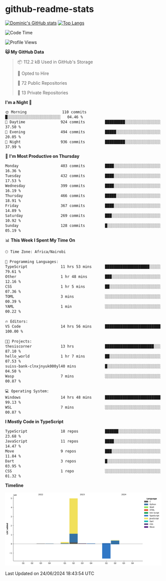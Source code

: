 # github-readme-stats
[![Dominic's GitHub stats](https://github-readme-stats.vercel.app/api?username=Domengo&show_icons=true)](https://github.com/anuraghazra/github-readme-stats)
[![Top Langs](https://github-readme-stats.vercel.app/api/top-langs/?username=Domengo&show_icons=true)](https://github.com/Domengo/github-readme-stats)

<!--START_SECTION:waka-->
![Code Time](http://img.shields.io/badge/Code%20Time-755%20hrs%2033%20mins-blue)

![Profile Views](http://img.shields.io/badge/Profile%20Views-1-blue)

**🐱 My GitHub Data** 

> 📦 112.2 kB Used in GitHub's Storage 
 > 
> 💼 Opted to Hire
 > 
> 📜 72 Public Repositories 
 > 
> 🔑 13 Private Repositories 
 > 
**I'm a Night 🦉** 

```text
🌞 Morning                110 commits         █░░░░░░░░░░░░░░░░░░░░░░░░   04.46 % 
🌆 Daytime                924 commits         █████████░░░░░░░░░░░░░░░░   37.50 % 
🌃 Evening                494 commits         █████░░░░░░░░░░░░░░░░░░░░   20.05 % 
🌙 Night                  936 commits         █████████░░░░░░░░░░░░░░░░   37.99 % 
```
📅 **I'm Most Productive on Thursday** 

```text
Monday                   403 commits         ████░░░░░░░░░░░░░░░░░░░░░   16.36 % 
Tuesday                  432 commits         ████░░░░░░░░░░░░░░░░░░░░░   17.53 % 
Wednesday                399 commits         ████░░░░░░░░░░░░░░░░░░░░░   16.19 % 
Thursday                 466 commits         █████░░░░░░░░░░░░░░░░░░░░   18.91 % 
Friday                   367 commits         ████░░░░░░░░░░░░░░░░░░░░░   14.89 % 
Saturday                 269 commits         ███░░░░░░░░░░░░░░░░░░░░░░   10.92 % 
Sunday                   128 commits         █░░░░░░░░░░░░░░░░░░░░░░░░   05.19 % 
```


📊 **This Week I Spent My Time On** 

```text
🕑︎ Time Zone: Africa/Nairobi

💬 Programming Languages: 
TypeScript               11 hrs 53 mins      ████████████████████░░░░░   79.61 % 
Other                    1 hr 48 mins        ███░░░░░░░░░░░░░░░░░░░░░░   12.16 % 
CSS                      1 hr 5 mins         ██░░░░░░░░░░░░░░░░░░░░░░░   07.36 % 
TOML                     3 mins              ░░░░░░░░░░░░░░░░░░░░░░░░░   00.39 % 
YAML                     1 min               ░░░░░░░░░░░░░░░░░░░░░░░░░   00.22 % 

🔥 Editors: 
VS Code                  14 hrs 56 mins      █████████████████████████   100.00 % 

🐱‍💻 Projects: 
thesiscorner             13 hrs              ██████████████████████░░░   87.10 % 
hello_world              1 hr 7 mins         ██░░░░░░░░░░░░░░░░░░░░░░░   07.53 % 
suiss-bank-clnxjnyuk000yl40 mins             █░░░░░░░░░░░░░░░░░░░░░░░░   04.50 % 
Wasp                     7 mins              ░░░░░░░░░░░░░░░░░░░░░░░░░   00.87 % 

💻 Operating System: 
Windows                  14 hrs 48 mins      █████████████████████████   99.13 % 
WSL                      7 mins              ░░░░░░░░░░░░░░░░░░░░░░░░░   00.87 % 
```

**I Mostly Code in TypeScript** 

```text
TypeScript               18 repos            ██████░░░░░░░░░░░░░░░░░░░   23.68 % 
JavaScript               11 repos            ████░░░░░░░░░░░░░░░░░░░░░   14.47 % 
Move                     9 repos             ███░░░░░░░░░░░░░░░░░░░░░░   11.84 % 
Dart                     3 repos             █░░░░░░░░░░░░░░░░░░░░░░░░   03.95 % 
CSS                      1 repo              ░░░░░░░░░░░░░░░░░░░░░░░░░   01.32 % 
```



**Timeline**

![Lines of Code chart](https://raw.githubusercontent.com/Domengo/Domengo/main/assets/bar_graph.png)


 Last Updated on 24/06/2024 18:43:54 UTC
<!--END_SECTION:waka-->


